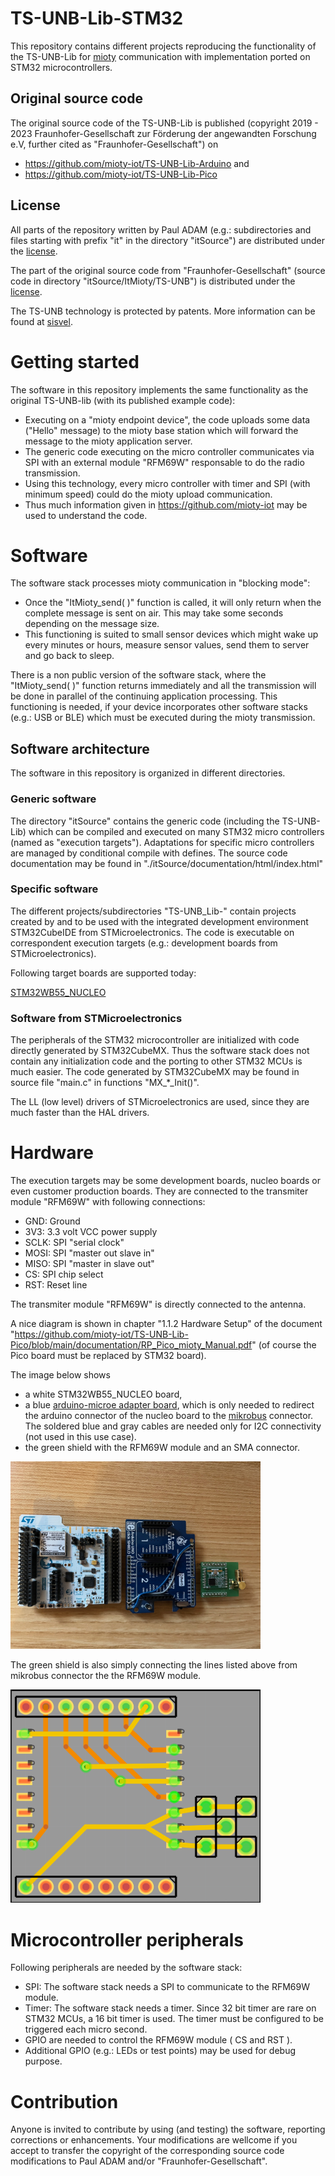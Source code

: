 # TS-UNB-Lib-STM32

This repository contains different projects reproducing the functionality of the TS-UNB-Lib for [mioty](https://en.wikipedia.org/wiki/MIoTy) communication with implementation ported on STM32 microcontrollers.

## Original source code

The original source code of the TS-UNB-Lib is published (copyright 2019 - 2023 Fraunhofer-Gesellschaft zur Förderung der angewandten Forschung e.V, further cited as "Fraunhofer-Gesellschaft") on 
* https://github.com/mioty-iot/TS-UNB-Lib-Arduino and
* https://github.com/mioty-iot/TS-UNB-Lib-Pico

## License

All parts of the repository written by Paul ADAM (e.g.: subdirectories and files starting with prefix "it" in the directory "itSource") are distributed under the [license](./LICENSE.md).

The part of the original source code from "Fraunhofer-Gesellschaft" (source code in directory "itSource/ItMioty/TS-UNB") is distributed under the [license](./LICENSE-Fraunhofer.md).

The TS-UNB technology is protected by patents. More information can be found at [sisvel](https://www.sisvel.com/licensing-programmes/iot/mioty/).

# Getting started

The software in this repository implements the same functionality as the original TS-UNB-lib (with its published example code):

* Executing on a "mioty endpoint device", the code uploads some data ("Hello" message) to the mioty base station which will forward the message to the mioty application server.
* The generic code executing on the micro controller communicates via SPI with an external module "RFM69W" responsable to do the radio transmission.
* Using this technology, every micro controller with timer and SPI (with minimum speed) could do the mioty upload communication.
* Thus much information given in https://github.com/mioty-iot may be used to understand the code.

# Software

The software stack processes mioty communication in "blocking mode": 
* Once the "ItMioty_send( )" function is called, it will only return when the complete message is sent on air. This may take some seconds depending on the message size. 
* This functioning is suited to small sensor devices which might wake up every minutes or hours, measure sensor values, send them to server and go back to sleep.

There is a non public version of the software stack, where the "ItMioty_send( )" function returns immediately and all the transmission will be done in parallel of the continuing application processing. 
This functioning is needed, if your device incorporates other software stacks (e.g.: USB or BLE) which must be executed during the mioty transmission.

## Software architecture

The software in this repository is organized in different directories.

### Generic software

The directory "itSource" contains the generic code (including the TS-UNB-Lib) which can be compiled and executed on many STM32 micro controllers (named as "execution targets"). Adaptations for specific micro controllers are managed by conditional compile with defines. The source code documentation may be found in "./itSource/documentation/html/index.html"

### Specific software

The different projects/subdirectories "TS-UNB_Lib-<TargetName>" contain projects created by and to be used with the integrated development environment STM32CubeIDE from STMicroelectronics. The code is executable on correspondent execution targets (e.g.: development boards from STMicroelectronics).

Following target boards are supported today:

[STM32WB55_NUCLEO](https://www.st.com/en/evaluation-tools/nucleo-wb55rg.html) 

### Software from STMicroelectronics

The peripherals of the STM32 microcontroller are initialized with code directly generated by STM32CubeMX. Thus the software stack does not contain any initialization code and the porting to other STM32 MCUs is much easier. The code generated by STM32CubeMX may be found in source file "main.c" in functions "MX_*_Init()".

The LL (low level) drivers of STMicroelectronics are used, since they are much faster than the HAL drivers.

# Hardware

The execution targets may be some development boards, nucleo boards or even customer production boards. They are connected to the transmiter module "RFM69W" with following connections:

* GND:  Ground
* 3V3:  3.3 volt VCC power supply
* SCLK: SPI "serial clock"
* MOSI: SPI "master out slave in"
* MISO: SPI "master in slave out"
* CS:   SPI chip select
* RST:  Reset line

The transmiter module "RFM69W" is directly connected to the antenna. 

A nice diagram is shown in chapter "1.1.2 Hardware Setup" of the document "https://github.com/mioty-iot/TS-UNB-Lib-Pico/blob/main/documentation/RP_Pico_mioty_Manual.pdf" (of course the Pico board must be replaced by STM32 board).

The image below shows 
* a white STM32WB55_NUCLEO board, 
* a blue [arduino-microe adapter board](https://www.mikroe.com/arduino-uno-click-shield), which is only needed to redirect the arduino connector of the nucleo board to the [mikrobus](https://download.mikroe.com/documents/standards/mikrobus/mikrobus-standard-specification-v200.pdf) connector. The soldered blue and gray cables are needed only for I2C connectivity (not used in this use case). 
* the green shield with the RFM69W module and an SMA connector. 

<img src="./image/Mioty_HW.jpg" width="400">

The green shield is also simply connecting the lines listed above from mikrobus connector the the RFM69W module.

<img src="./image/Mioty_HW_TX.png" width="400">

# Microcontroller peripherals

Following peripherals are needed by the software stack:

* SPI: The software stack needs a SPI to communicate to the RFM69W module.
* Timer: The software stack needs a timer. Since 32 bit timer are rare on STM32 MCUs, a 16 bit timer is used. The timer must be configured to be triggered each micro second.
* GPIO are needed to control the RFM69W module ( CS and RST ).
* Additional GPIO (e.g.: LEDs or test points) may be used for debug purpose. 

# Contribution

Anyone is invited to contribute by using (and testing) the software, reporting corrections or enhancements. Your modifications are wellcome if you accept to transfer the copyright of the corresponding source code modifications to Paul ADAM and/or "Fraunhofer-Gesellschaft".
